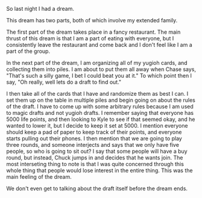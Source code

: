 So last night I had a dream.

This dream has two parts, both of which involve my extended family.

The first part of the dream takes place in a fancy restaurant. The main thrust
of this dream is that I am a part of eating with everyone, but I consistently
leave the restaurant and come back and I don't feel like I am a part of the
group.

In the next part of the dream, I am organizing all of my yugioh cards, and
collecting them into piles. I am about to put them all away when Chase says,
"That's such a silly game, I bet I could beat you at it." To which point then I
say, "Oh really, well lets do a draft to find out."

I then take all of the cards that I have and randomize them as best I can. I
set them up on the table in multiple piles and begin going on about the rules
of the draft. I have to come up with some arbitrary rules because I am used to
magic drafts and not yugioh drafts. I remember saying that everyone has 5000
life points, and then looking to Kyle to see if that seemed okay, and he wanted
to lower it, but I decide to keep it set at 5000. I mention everyone should
keep a pad of paper to keep track of their points, and everyone starts pulling
out their phones. I then mention that we are going to play three rounds, and
someone interjects and says that we only have five people, so who is going to
sit out? I say that some people will have a buy round, but instead, Chuck jumps
in and decides that he wants join. The most interseting thing to note is that I
was quite concerned through this whole thing that people would lose interest in
the entire thing. This was the main feeling of the dream.

We don't even get to talking about the draft itself before the dream ends.
